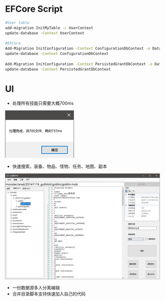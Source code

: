 # EFCore Script

```bash
#User table
add-migration InitMyTable -c UserContext
update-database -Context UserContext

#EFCore
Add-Migration InitConfiguration -Context ConfigurationDbContext -o Data\Migrations\IdentityServer\ConfiguragtionDb
update-database -Context ConfigurationDbContext

Add-Migration InitConfiguration -Context PersistedGrantDbContext -o Data\Migrations\IdentityServer\PersistedGrantDb
update-database -Context PersistedGrantDbContext
```



# UI

- 处理所有技能只需要大概700ms

![](pic/2.png)

- 快速搜索，装备、物品、怪物、任务、地图、副本

![](pic/1.png)

- 一份数据源多人分离编辑
- 合并目录脚本支持快速加入自己的代码